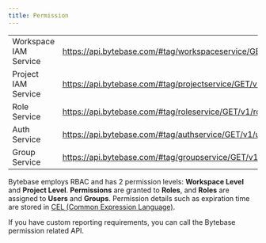 ```yaml
---
title: Permission
---
```


<TutorialBlock url="/docs/tutorials/api-user-database-permission" title="User and Database Permissions with Bytebase API" />

|                       |                                                                                           |
| --------------------- | ----------------------------------------------------------------------------------------- |
| Workspace IAM Service | https://api.bytebase.com/#tag/workspaceservice/GET/v1/workspaces/{workspace}:getIamPolicy |
| Project IAM Service   | https://api.bytebase.com/#tag/projectservice/GET/v1/projects/{project}:getIamPolicy       |
| Role Service          | https://api.bytebase.com/#tag/roleservice/GET/v1/roles                                    |
| Auth Service          | https://api.bytebase.com/#tag/authservice/GET/v1/users                                    |
| Group Service         | https://api.bytebase.com/#tag/groupservice/GET/v1/groups                                  |

Bytebase employs RBAC and has 2 permission levels: **Workspace Level** and **Project Level**. **Permissions** are granted to **Roles**, and **Roles** are assigned to **Users** and **Groups**. Permission details such as expiration
time are stored in [CEL (Common Expression Language)](https://cel.dev).

If you have custom reporting requirements, you can call the Bytebase permission related API.
